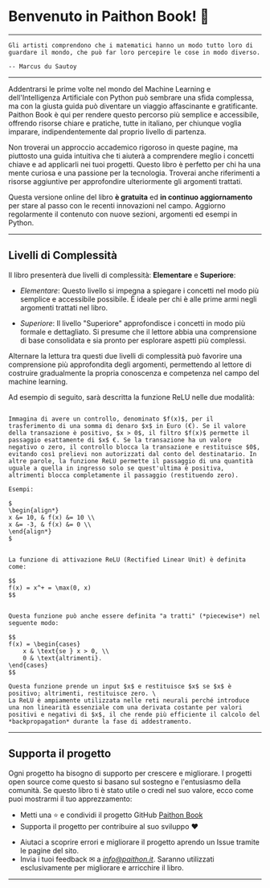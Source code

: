 # Benvenuto in Paithon Book! 🤗

---
```{epigraph}
Gli artisti comprendono che i matematici hanno un modo tutto loro di guardare il mondo, che può far loro percepire le cose in modo diverso.

-- Marcus du Sautoy
```
---

Addentrarsi le prime volte nel mondo del Machine Learning e dell'Intelligenza Artificiale con Python può sembrare una sfida complessa, ma con la giusta guida può diventare un viaggio affascinante e gratificante. Paithon Book è qui per rendere questo percorso più semplice e accessibile, offrendo risorse chiare e pratiche, tutte in italiano, per chiunque voglia imparare, indipendentemente dal proprio livello di partenza.

Non troverai un approccio accademico rigoroso in queste pagine, ma piuttosto una guida intuitiva che ti aiuterà a comprendere meglio i concetti chiave e ad applicarli nei tuoi progetti. Questo libro è perfetto per chi ha una mente curiosa e una passione per la tecnologia. Troverai anche riferimenti a risorse aggiuntive per approfondire ulteriormente gli argomenti trattati.

Questa versione online del libro **è gratuita** ed **in continuo aggiornamento** per stare al passo con le recenti innovazioni nel campo. Aggiorno regolarmente il contenuto con nuove sezioni, argomenti ed esempi in Python. 

---

## Livelli di Complessità

Il libro presenterà due livelli di complessità: **Elementare** e **Superiore**:

- *Elementare*: Questo livello si impegna a spiegare i concetti nel modo più semplice e accessibile possibile. È ideale per chi è alle prime armi negli argomenti trattati nel libro.

- *Superiore*: Il livello "Superiore" approfondisce i concetti in modo più formale e dettagliato. Si presume che il lettore abbia una comprensione di base consolidata e sia pronto per esplorare aspetti più complessi.

Alternare la lettura tra questi due livelli di complessità può favorire una comprensione più approfondita degli argomenti, permettendo al lettore di costruire gradualmente la propria conoscenza e competenza nel campo del machine learning.

Ad esempio di seguito, sarà descritta la funzione ReLU nelle due modalità:

````{tab} Elementare

Immagina di avere un controllo, denominato $f(x)$, per il trasferimento di una somma di denaro $x$ in Euro (€). Se il valore della transazione è positivo, $x > 0$, il filtro $f(x)$ permette il passaggio esattamente di $x$ €. Se la transazione ha un valore negativo o zero, il controllo blocca la transazione e restituisce $0$, evitando così prelievi non autorizzati dal conto del destinatario. In altre parole, la funzione ReLU permette il passaggio di una quantità uguale a quella in ingresso solo se quest'ultima è positiva, altrimenti blocca completamente il passaggio (restituendo zero).

Esempi:

$
\begin{align*}
x &= 10, & f(x) &= 10 \\
x &= -3, & f(x) &= 0 \\
\end{align*}
$

````

````{tab} Superiore

La funzione di attivazione ReLU (Rectified Linear Unit) è definita come:

$$
f(x) = x^+ = \max(0, x)
$$


Questa funzione può anche essere definita "a tratti" (*piecewise*) nel seguente modo:

$$
f(x) = \begin{cases}
    x & \text{se } x > 0, \\
    0 & \text{altrimenti}.
\end{cases}
$$

Questa funzione prende un input $x$ e restituisce $x$ se $x$ è positivo; altrimenti, restituisce zero. \
La ReLU è ampiamente utilizzata nelle reti neurali perché introduce una non linearità essenziale com una derivata costante per valori positivi e negativi di $x$, il che rende più efficiente il calcolo del *backpropagation* durante la fase di addestramento.

````

---

## Supporta il progetto

Ogni progetto ha bisogno di supporto per crescere e migliorare. I progetti open source come questo si basano sul sostegno e l'entusiasmo della comunità. Se questo libro ti è stato utile o credi nel suo valore, ecco come puoi mostrarmi il tuo apprezzamento:

- Metti una ⭐ e condividi il progetto GitHub [Paithon Book](https://github.com/paithon-it/paithonbook)
- Supporta il progetto per contribuire al suo sviluppo ❤️ <span style="display: inline-block; vertical-align: middle;">
    <script type="text/javascript" src="https://cdnjs.buymeacoffee.com/1.0.0/button.prod.min.js" data-name="bmc-button" data-slug="paithon.it" data-color="#e392fe" data-emoji="🔋"  data-font="Cookie" data-text="Ricarica la mia energia" data-outline-color="#000000" data-font-color="#000000" data-coffee-color="#FFDD00" ></script>
</span>

- Aiutaci a scoprire errori e migliorare il progetto aprendo un Issue tramite le pagine del sito.
- Invia i tuoi feedback ✉ a *info@paithon.it*. Saranno utilizzati esclusivamente per migliorare e arricchire il libro.

---